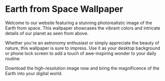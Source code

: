 <!--
Write me markdown content of website with wallpaper:

"A photorealistic image of the Earth from space, with vibrant colors and intricate details."

The header of the page should not be copy of the text but rather a real content of the website which is using this wallpaper.
-->

<!--font:Poppins-->

# Earth from Space Wallpaper

Welcome to our website featuring a stunning photorealistic image of the Earth from space. This wallpaper showcases the vibrant colors and intricate details of our planet as seen from above.

Whether you're an astronomy enthusiast or simply appreciate the beauty of nature, this wallpaper is sure to impress. Use it as your desktop background or phone lock screen to add a touch of awe-inspiring wonder to your daily routine.

Download the high-resolution image now and bring the magnificence of the Earth into your digital world.
